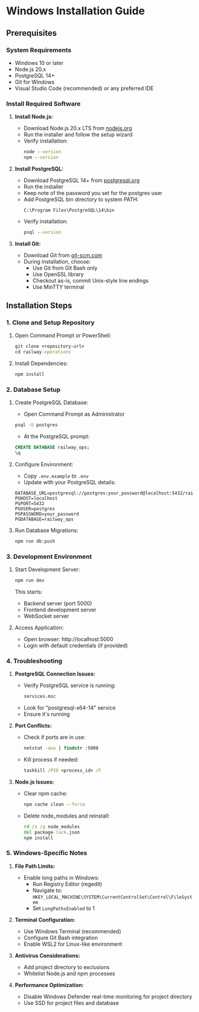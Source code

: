 # Windows Installation Guide

## Prerequisites

### System Requirements
- Windows 10 or later
- Node.js 20.x
- PostgreSQL 14+
- Git for Windows
- Visual Studio Code (recommended) or any preferred IDE

### Install Required Software

1. **Install Node.js:**
   - Download Node.js 20.x LTS from [nodejs.org](https://nodejs.org/)
   - Run the installer and follow the setup wizard
   - Verify installation:
     ```cmd
     node --version
     npm --version
     ```

2. **Install PostgreSQL:**
   - Download PostgreSQL 14+ from [postgresql.org](https://www.postgresql.org/download/windows/)
   - Run the installer
   - Keep note of the password you set for the postgres user
   - Add PostgreSQL bin directory to system PATH:
     ```
     C:\Program Files\PostgreSQL\14\bin
     ```
   - Verify installation:
     ```cmd
     psql --version
     ```

3. **Install Git:**
   - Download Git from [git-scm.com](https://git-scm.com/download/win)
   - During installation, choose:
     - Use Git from Git Bash only
     - Use OpenSSL library
     - Checkout as-is, commit Unix-style line endings
     - Use MinTTY terminal

## Installation Steps

### 1. Clone and Setup Repository

1. Open Command Prompt or PowerShell:
   ```cmd
   git clone <repository-url>
   cd railway-operations
   ```

2. Install Dependencies:
   ```cmd
   npm install
   ```

### 2. Database Setup

1. Create PostgreSQL Database:
   - Open Command Prompt as Administrator
   ```cmd
   psql -U postgres
   ```
   - At the PostgreSQL prompt:
   ```sql
   CREATE DATABASE railway_ops;
   \q
   ```

2. Configure Environment:
   - Copy `.env.example` to `.env`
   - Update with your PostgreSQL details:
   ```env
   DATABASE_URL=postgresql://postgres:your_password@localhost:5432/railway_ops
   PGHOST=localhost
   PGPORT=5432
   PGUSER=postgres
   PGPASSWORD=your_password
   PGDATABASE=railway_ops
   ```

3. Run Database Migrations:
   ```cmd
   npm run db:push
   ```

### 3. Development Environment

1. Start Development Server:
   ```cmd
   npm run dev
   ```
   This starts:
   - Backend server (port 5000)
   - Frontend development server
   - WebSocket server

2. Access Application:
   - Open browser: http://localhost:5000
   - Login with default credentials (if provided)

### 4. Troubleshooting

1. **PostgreSQL Connection Issues:**
   - Verify PostgreSQL service is running:
     ```cmd
     services.msc
     ```
   - Look for "postgresql-x64-14" service
   - Ensure it's running

2. **Port Conflicts:**
   - Check if ports are in use:
     ```cmd
     netstat -ano | findstr :5000
     ```
   - Kill process if needed:
     ```cmd
     taskkill /PID <process_id> /F
     ```

3. **Node.js Issues:**
   - Clear npm cache:
     ```cmd
     npm cache clean --force
     ```
   - Delete node_modules and reinstall:
     ```cmd
     rd /s /q node_modules
     del package-lock.json
     npm install
     ```

### 5. Windows-Specific Notes

1. **File Path Limits:**
   - Enable long paths in Windows:
     - Run Registry Editor (regedit)
     - Navigate to: `HKEY_LOCAL_MACHINE\SYSTEM\CurrentControlSet\Control\FileSystem`
     - Set `LongPathsEnabled` to 1

2. **Terminal Configuration:**
   - Use Windows Terminal (recommended)
   - Configure Git Bash integration
   - Enable WSL2 for Linux-like environment

3. **Antivirus Considerations:**
   - Add project directory to exclusions
   - Whitelist Node.js and npm processes

4. **Performance Optimization:**
   - Disable Windows Defender real-time monitoring for project directory
   - Use SSD for project files and database
